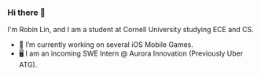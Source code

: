 ### Hi there 👋

I'm Robin Lin, and I am a student at Cornell University studying ECE and CS. 

- 📌 I’m currently working on several iOS Mobile Games.  
- 🖥 I am an incoming SWE Intern @ Aurora Innovation (Previously Uber ATG). 

